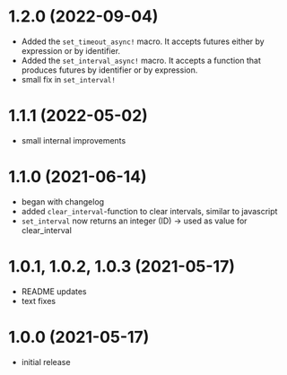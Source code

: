 # 1.2.0 (2022-09-04)
- Added the `set_timeout_async!` macro. It accepts futures either by expression or by identifier.
- Added the `set_interval_async!` macro. It accepts a function that produces futures by identifier
  or by expression.
- small fix in `set_interval!`

# 1.1.1 (2022-05-02)
- small internal improvements

# 1.1.0 (2021-06-14)
- began with changelog
- added `clear_interval`-function to clear intervals, similar to javascript
- `set_interval` now returns an integer (ID) -> used as value for clear_interval

# 1.0.1, 1.0.2, 1.0.3 (2021-05-17)
- README updates
- text fixes

# 1.0.0 (2021-05-17)
- initial release
